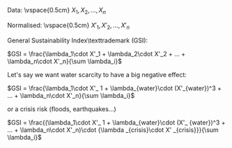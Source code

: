 Data: \vspace{0.5cm}
$X_1, X_2, ..., X_n$

Normalised: \vspace{0.5cm}
$X'_1, X'_2, ..., X'_n$

General Sustainability Index\texttrademark  (GSI):

$GSI = \frac{\lambda_1\cdot X'_1 + \lambda_2\cdot X'_2 + ... + \lambda_n\cdot X'_n}{\sum \lambda_i}$

Let's say we want water scarcity to have a big negative effect:

$GSI = \frac{\lambda_1\cdot X'_ 1 + \lambda_{water}\cdot (X'_{water})^3 + ... + \lambda_n\cdot X'_n}{\sum \lambda_i}$

or a crisis risk (floods, earthquakes...)

$GSI = \frac{(\lambda_1\cdot X'_ 1 + \lambda_{water}\cdot (X'_ {water})^3 + ... + \lambda_n\cdot X'_n)\cdot {\lambda _{crisis}\cdot X' _{crisis}}}{\sum \lambda_i}$
